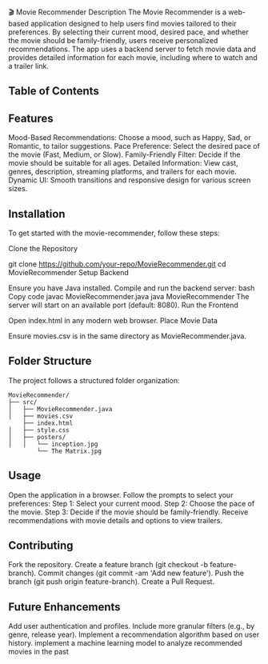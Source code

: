 🎬 Movie Recommender
Description
The Movie Recommender is a web-based application designed to help users find movies tailored to their preferences. By selecting their current mood, desired pace, and whether the movie should be family-friendly, users receive personalized recommendations. The app uses a backend server to fetch movie data and provides detailed information for each movie, including where to watch and a trailer link.
## Table of Contents


## Features

Mood-Based Recommendations: Choose a mood, such as Happy, Sad, or Romantic, to tailor suggestions.
Pace Preference: Select the desired pace of the movie (Fast, Medium, or Slow).
Family-Friendly Filter: Decide if the movie should be suitable for all ages.
Detailed Information: View cast, genres, description, streaming platforms, and trailers for each movie.
Dynamic UI: Smooth transitions and responsive design for various screen sizes.



## Installation

To get started with the movie-recommender, follow these steps:

Clone the Repository

git clone https://github.com/your-repo/MovieRecommender.git
cd MovieRecommender
Setup Backend

Ensure you have Java installed.
Compile and run the backend server:
bash
Copy code
javac MovieRecommender.java
java MovieRecommender
The server will start on an available port (default: 8080).
Run the Frontend

Open index.html in any modern web browser.
Place Movie Data

Ensure movies.csv is in the same directory as MovieRecommender.java.



## Folder Structure

The project follows a structured folder organization:

```
MovieRecommender/
├── src/                     
│   ├── MovieRecommender.java    
│   ├── movies.csv              
    ├── index.html                 
│   ├── style.css              
│   ├── posters/                
│   │   └── inception.jpg
        └── The Matrix.jpg
```



## Usage

Open the application in a browser.
Follow the prompts to select your preferences:
Step 1: Select your current mood.
Step 2: Choose the pace of the movie.
Step 3: Decide if the movie should be family-friendly.
Receive recommendations with movie details and options to view trailers.


## Contributing
Fork the repository.
Create a feature branch (git checkout -b feature-branch).
Commit changes (git commit -am 'Add new feature').
Push the branch (git push origin feature-branch).
Create a Pull Request.


## Future Enhancements
Add user authentication and profiles.
Include more granular filters (e.g., by genre, release year).
Implement a recommendation algorithm based on user history.
implement a machine learning model to analyze recommended movies in the past




